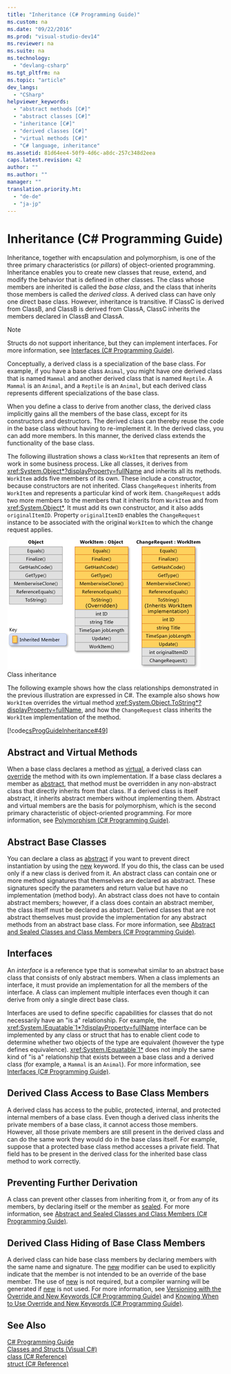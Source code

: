 ```yaml
---
title: "Inheritance (C# Programming Guide)"
ms.custom: na
ms.date: "09/22/2016"
ms.prod: "visual-studio-dev14"
ms.reviewer: na
ms.suite: na
ms.technology: 
  - "devlang-csharp"
ms.tgt_pltfrm: na
ms.topic: "article"
dev_langs: 
  - "CSharp"
helpviewer_keywords: 
  - "abstract methods [C#]"
  - "abstract classes [C#]"
  - "inheritance [C#]"
  - "derived classes [C#]"
  - "virtual methods [C#]"
  - "C# language, inheritance"
ms.assetid: 81d64ee4-50f9-4d6c-a8dc-257c348d2eea
caps.latest.revision: 42
author: ""
ms.author: ""
manager: ""
translation.priority.ht: 
  - "de-de"
  - "ja-jp"
---
```

# Inheritance (C# Programming Guide)
Inheritance, together with encapsulation and polymorphism, is one of the three primary characteristics (or *pillars*) of object-oriented programming. Inheritance enables you to create new classes that reuse, extend, and modify the behavior that is defined in other classes. The class whose members are inherited is called the *base class*, and the class that inherits those members is called the *derived class*. A derived class can have only one direct base class. However, inheritance is transitive. If ClassC is derived from ClassB, and ClassB is derived from ClassA, ClassC inherits the members declared in ClassB and ClassA.  
  
> [!NOTE]
>  Structs do not support inheritance, but they can implement interfaces. For more information, see [Interfaces (C# Programming Guide)](../vs140/interfaces--csharp-programming-guide-.md).  
  
 Conceptually, a derived class is a specialization of the base class. For example, if you have a base class `Animal`, you might have one derived class that is named `Mammal` and another derived class that is named `Reptile`. A `Mammal` is an `Animal`, and a `Reptile` is an `Animal`, but each derived class represents different specializations of the base class.  
  
 When you define a class to derive from another class, the derived class implicitly gains all the members of the base class, except for its constructors and destructors. The derived class can thereby reuse the code in the base class without having to re-implement it. In the derived class, you can add more members. In this manner, the derived class extends the functionality of the base class.  
  
 The following illustration shows a class `WorkItem` that represents an item of work in some business process. Like all classes, it derives from <xref:System.Object*?displayProperty=fullName> and inherits all its methods. `WorkItem` adds five members of its own. These include a constructor, because constructors are not inherited. Class `ChangeRequest` inherits from `WorkItem` and represents a particular kind of work item. `ChangeRequest` adds two more members to the members that it inherits from `WorkItem` and from <xref:System.Object*>. It must add its own constructor, and it also adds `originalItemID`. Property `originalItemID` enables the `ChangeRequest` instance to be associated with the original `WorkItem` to which the change request applies.  
  
 ![Class Inheritance](../vs140/media/class_inheritance.png "Class_Inheritance")  
Class inheritance  
  
 The following example shows how the class relationships demonstrated in the previous illustration are expressed in C#. The example also shows how `WorkItem` overrides the virtual method <xref:System.Object.ToString*?displayProperty=fullName>, and how the `ChangeRequest` class inherits the `WorkItem` implementation of the method.  
  
 [!code[csProgGuideInheritance#49](../vs140/codesnippet/CSharp/inheritance--csharp-programming-guide-_1.cs)]  
  
## Abstract and Virtual Methods  
 When a base class declares a method as [virtual](../vs140/virtual--csharp-reference-.md), a derived class can [override](../vs140/override--csharp-reference-.md) the method with its own implementation. If a base class declares a member as [abstract](../vs140/abstract--csharp-reference-.md), that method must be overridden in any non-abstract class that directly inherits from that class. If a derived class is itself abstract, it inherits abstract members without implementing them. Abstract and virtual members are the basis for polymorphism, which is the second primary characteristic of object-oriented programming. For more information, see [Polymorphism (C# Programming Guide)](../vs140/polymorphism--csharp-programming-guide-.md).  
  
## Abstract Base Classes  
 You can declare a class as [abstract](../vs140/abstract--csharp-reference-.md) if you want to prevent direct instantiation by using the [new](../vs140/new--csharp-reference-.md) keyword. If you do this, the class can be used only if a new class is derived from it. An abstract class can contain one or more method signatures that themselves are declared as abstract. These signatures specify the parameters and return value but have no implementation (method body). An abstract class does not have to contain abstract members; however, if a class does contain an abstract member, the class itself must be declared as abstract. Derived classes that are not abstract themselves must provide the implementation for any abstract methods from an abstract base class. For more information, see [Abstract and Sealed Classes and Class Members (C# Programming Guide)](../vs140/abstract-and-sealed-classes-and-class-members--csharp-programming-guide-.md).  
  
## Interfaces  
 An *interface* is a reference type that is somewhat similar to an abstract base class that consists of only abstract members. When a class implements an interface, it must provide an implementation for all the members of the interface. A class can implement multiple interfaces even though it can derive from only a single direct base class.  
  
 Interfaces are used to define specific capabilities for classes that do not necessarily have an "is a" relationship. For example, the <xref:System.IEquatable`1*?displayProperty=fullName> interface can be implemented by any class or struct that has to enable client code to determine whether two objects of the type are equivalent (however the type defines equivalence). <xref:System.IEquatable`1*> does not imply the same kind of "is a" relationship that exists between a base class and a derived class (for example, a `Mammal` is an `Animal`). For more information, see [Interfaces (C# Programming Guide)](../vs140/interfaces--csharp-programming-guide-.md).  
  
## Derived Class Access to Base Class Members  
 A derived class has access to the public, protected, internal, and protected internal members of a base class. Even though a derived class inherits the private members of a base class, it cannot access those members. However, all those private members are still present in the derived class and can do the same work they would do in the base class itself. For example, suppose that a protected base class method accesses a private field. That field has to be present in the derived class for the inherited base class method to work correctly.  
  
## Preventing Further Derivation  
 A class can prevent other classes from inheriting from it, or from any of its members, by declaring itself or the member as [sealed](../vs140/sealed--csharp-reference-.md). For more information, see [Abstract and Sealed Classes and Class Members (C# Programming Guide)](../vs140/abstract-and-sealed-classes-and-class-members--csharp-programming-guide-.md).  
  
## Derived Class Hiding of Base Class Members  
 A derived class can hide base class members by declaring members with the same name and signature. The [new](../vs140/new--csharp-reference-.md) modifier can be used to explicitly indicate that the member is not intended to be an override of the base member. The use of [new](../vs140/new--csharp-reference-.md) is not required, but a compiler warning will be generated if [new](../vs140/new--csharp-reference-.md) is not used. For more information, see [Versioning with the Override and New Keywords (C# Programming Guide)](../vs140/versioning-with-the-override-and-new-keywords--csharp-programming-guide-.md) and [Knowing When to Use Override and New Keywords (C# Programming Guide)](../vs140/knowing-when-to-use-override-and-new-keywords--csharp-programming-guide-.md).  
  
## See Also  
 [C# Programming Guide](../vs140/csharp-programming-guide.md)   
 [Classes and Structs (Visual C#)](../vs140/classes-and-structs--csharp-programming-guide-.md)   
 [class (C# Reference)](../vs140/class--csharp-reference-.md)   
 [struct (C# Reference)](../vs140/struct--csharp-reference-.md)